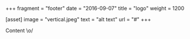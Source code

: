 +++
fragment = "footer"
date = "2016-09-07"
title = "logo"
weight = 1200

[asset]
  image = "vertical.jpeg"
  text = "alt text"
  url = "#"
+++

Content \o/
